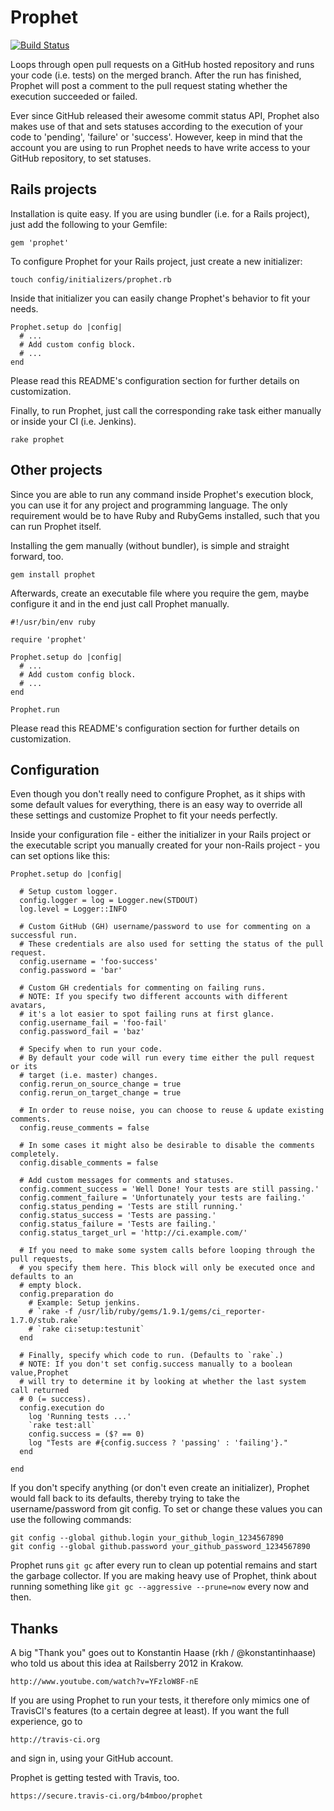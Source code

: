 Prophet
==========
[![Build Status](https://secure.travis-ci.org/b4mboo/prophet.png)](https://secure.travis-ci.org/b4mboo/prophet)

Loops through open pull requests on a GitHub hosted repository and runs your code
(i.e. tests) on the merged branch. After the run has finished, Prophet will
post a comment to the pull request stating whether the execution succeeded or failed.

Ever since GitHub released their awesome commit status API, Prophet also makes use
of that and sets statuses according to the execution of your code to 'pending',
'failure' or 'success'.
However, keep in mind that the account you are using to run Prophet needs to have
write access to your GitHub repository, to set statuses.


Rails projects
--------------

Installation is quite easy. If you are using bundler (i.e. for a Rails project),
just add the following to your Gemfile:

    gem 'prophet'

To configure Prophet for your Rails project, just create a new initializer:

    touch config/initializers/prophet.rb

Inside that initializer you can easily change Prophet's behavior to fit your needs.

    Prophet.setup do |config|
      # ...
      # Add custom config block.
      # ...
    end

Please read this README's configuration section for further details on
customization.

Finally, to run Prophet, just call the corresponding rake task either
manually or inside your CI (i.e. Jenkins).

    rake prophet


Other projects
--------------

Since you are able to run any command inside Prophet's execution block,
you can use it for any project and programming language. The only requirement
would be to have Ruby and RubyGems installed, such that you can run Prophet
itself.

Installing the gem manually (without bundler), is simple and straight forward, too.

    gem install prophet

Afterwards, create an executable file where you require the gem, maybe configure
it and in the end just call Prophet manually.

    #!/usr/bin/env ruby

    require 'prophet'

    Prophet.setup do |config|
      # ...
      # Add custom config block.
      # ...
    end

    Prophet.run

Please read this README's configuration section for further details on
customization.


Configuration
-------------

Even though you don't really need to configure Prophet, as it ships with some
default values for everything, there is an easy way to override all these settings
and customize Prophet to fit your needs perfectly.

Inside your configuration file - either the initializer in your Rails project or the
executable script you manually created for your non-Rails project - you can set
options like this:

    Prophet.setup do |config|

      # Setup custom logger.
      config.logger = log = Logger.new(STDOUT)
      log.level = Logger::INFO

      # Custom GitHub (GH) username/password to use for commenting on a successful run.
      # These credentials are also used for setting the status of the pull request.
      config.username = 'foo-success'
      config.password = 'bar'

      # Custom GH credentials for commenting on failing runs.
      # NOTE: If you specify two different accounts with different avatars,
      # it's a lot easier to spot failing runs at first glance.
      config.username_fail = 'foo-fail'
      config.password_fail = 'baz'

      # Specify when to run your code.
      # By default your code will run every time either the pull request or its
      # target (i.e. master) changes.
      config.rerun_on_source_change = true
      config.rerun_on_target_change = true

      # In order to reuse noise, you can choose to reuse & update existing comments.
      config.reuse_comments = false

      # In some cases it might also be desirable to disable the comments completely.
      config.disable_comments = false

      # Add custom messages for comments and statuses.
      config.comment_success = 'Well Done! Your tests are still passing.'
      config.comment_failure = 'Unfortunately your tests are failing.'
      config.status_pending = 'Tests are still running.'
      config.status_success = 'Tests are passing.'
      config.status_failure = 'Tests are failing.'
      config.status_target_url = 'http://ci.example.com/'

      # If you need to make some system calls before looping through the pull requests,
      # you specify them here. This block will only be executed once and defaults to an
      # empty block.
      config.preparation do
        # Example: Setup jenkins.
        # `rake -f /usr/lib/ruby/gems/1.9.1/gems/ci_reporter-1.7.0/stub.rake`
        # `rake ci:setup:testunit`
      end

      # Finally, specify which code to run. (Defaults to `rake`.)
      # NOTE: If you don't set config.success manually to a boolean value,Prophet
      # will try to determine it by looking at whether the last system call returned
      # 0 (= success).
      config.execution do
        log 'Running tests ...'
        `rake test:all`
        config.success = ($? == 0)
        log "Tests are #{config.success ? 'passing' : 'failing'}."
      end

    end

If you don't specify anything (or don't even create an initializer), Prophet
would fall back to its defaults, thereby trying to take the username/password
from git config. To set or change these values you can use the following
commands:

    git config --global github.login your_github_login_1234567890
    git config --global github.password your_github_password_1234567890

Prophet runs `git gc` after every run to clean up potential remains and start
the garbage collector. If you are making heavy use of Prophet, think about
running something like `git gc --aggressive --prune=now` every now and then.


Thanks
------

A big "Thank you" goes out to Konstantin Haase (rkh / @konstantinhaase) who
told us about this idea at Railsberry 2012 in Krakow.

    http://www.youtube.com/watch?v=YFzloW8F-nE

If you are using Prophet to run your tests, it therefore only mimics one of
TravisCI's features (to a certain degree at least). If you want the full
experience, go to

    http://travis-ci.org

and sign in, using your GitHub account.

Prophet is getting tested with Travis, too.

    https://secure.travis-ci.org/b4mboo/prophet


